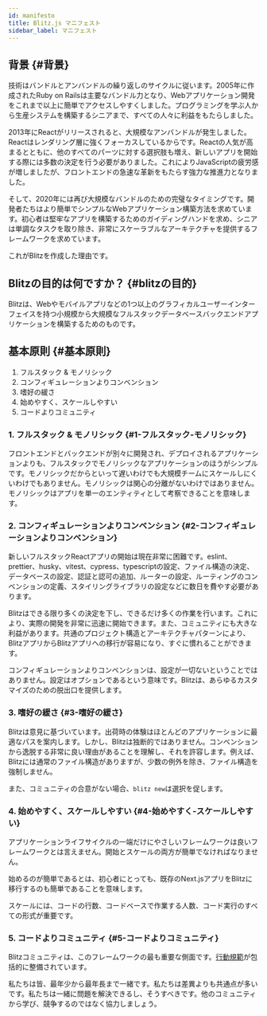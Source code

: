 ```yaml
---
id: manifesto
title: Blitz.js マニフェスト
sidebar_label: マニフェスト
---
```


<!--alex disable easy-->

## 背景 {#背景}

技術はバンドルとアンバンドルの繰り返しのサイクルに従います。2005年に作成されたRuby on Railsは主要なバンドル力となり、Webアプリケーション開発をこれまで以上に簡単でアクセスしやすくしました。プログラミングを学ぶ人から生産システムを構築するシニアまで、すべての人々に利益をもたらしました。

2013年にReactがリリースされると、大規模なアンバンドルが発生しました。Reactはレンダリング層に強くフォーカスしているからです。Reactの人気が高まるとともに、他のすべてのパーツに対する選択肢も増え、新しいアプリを開始する際には多数の決定を行う必要がありました。これによりJavaScriptの疲労感が増しましたが、フロントエンドの急速な革新をもたらす強力な推進力となりました。

そして、2020年には再び大規模なバンドルのための完璧なタイミングです。開発者たちはより簡単でシンプルなWebアプリケーション構築方法を求めています。初心者は堅牢なアプリを構築するためのガイディングハンドを求め、シニアは単調なタスクを取り除き、非常にスケーラブルなアーキテクチャを提供するフレームワークを求めています。

これがBlitzを作成した理由です。

## Blitzの目的は何ですか？ {#blitzの目的}

Blitzは、Webやモバイルアプリなどの1つ以上のグラフィカルユーザーインターフェイスを持つ小規模から大規模なフルスタックデータベースバックエンドアプリケーションを構築するためのものです。

## 基本原則 {#基本原則}

1. フルスタック & モノリシック
2. コンフィギュレーションよりコンベンション
3. 嗜好の緩さ
4. 始めやすく、スケールしやすい
5. コードよりコミュニティ

### 1. フルスタック & モノリシック {#1-フルスタック-モノリシック}

フロントエンドとバックエンドが別々に開発され、デプロイされるアプリケーションよりも、フルスタックでモノリシックなアプリケーションのほうがシンプルです。モノリシックだからといって遅いわけでも大規模チームにスケールしにくいわけでもありません。モノリシックは関心の分離がないわけではありません。モノリシックはアプリを単一のエンティティとして考察できることを意味します。

### 2. コンフィギュレーションよりコンベンション {#2-コンフィギュレーションよりコンベンション}

新しいフルスタックReactアプリの開始は現在非常に困難です。eslint、prettier、husky、vitest、cypress、typescriptの設定、ファイル構造の決定、データベースの設定、認証と認可の追加、ルーターの設定、ルーティングのコンベンションの定義、スタイリングライブラリの設定などに数日を費やす必要があります。

Blitzはできる限り多くの決定を下し、できるだけ多くの作業を行います。これにより、実際の開発を非常に迅速に開始できます。また、コミュニティにも大きな利益があります。共通のプロジェクト構造とアーキテクチャパターンにより、BlitzアプリからBlitzアプリへの移行が容易になり、すぐに慣れることができます。

コンフィギュレーションよりコンベンションは、設定が一切ないということではありません。設定はオプションであるという意味です。Blitzは、あらゆるカスタマイズのための脱出口を提供します。

### 3. 嗜好の緩さ {#3-嗜好の緩さ}

Blitzは意見に基づいています。出荷時の体験はほとんどのアプリケーションに最適なパスを案内します。しかし、Blitzは独断的ではありません。コンベンションから逸脱する非常に良い理由があることを理解し、それを許容します。例えば、Blitzには通常のファイル構造がありますが、少数の例外を除き、ファイル構造を強制しません。

また、コミュニティの合意がない場合、`blitz new`は選択を促します。

### 4. 始めやすく、スケールしやすい {#4-始めやすく-スケールしやすい}

アプリケーションライフサイクルの一端だけにやさしいフレームワークは良いフレームワークとは言えません。開始とスケールの両方が簡単でなければなりません。

始めるのが簡単であるとは、初心者にとっても、既存のNext.jsアプリをBlitzに移行するのも簡単であることを意味します。

スケールには、コードの行数、コードベースで作業する人数、コード実行のすべての形式が重要です。

### 5. コードよりコミュニティ {#5-コードよりコミュニティ}

Blitzコミュニティは、このフレームワークの最も重要な側面です。[行動規範](./code-of-conduct)が包括的に整備されています。

私たちは皆、最年少から最年長まで一緒です。私たちは差異よりも共通点が多いです。私たちは一緒に問題を解決できるし、そうすべきです。他のコミュニティから学び、競争するのではなく協力しましょう。
